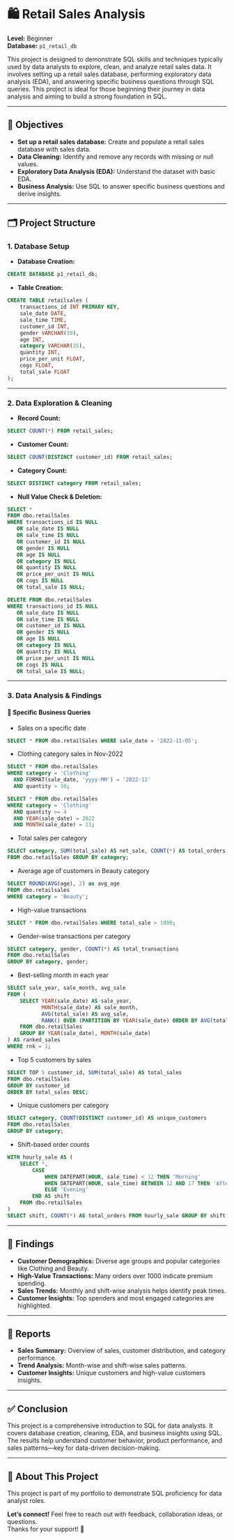 
# 🛍️ Retail Sales Analysis

**Level:** Beginner  
**Database:** `p1_retail_db`  

This project is designed to demonstrate SQL skills and techniques typically used by data analysts to explore, clean, and analyze retail sales data. It involves setting up a retail sales database, performing exploratory data analysis (EDA), and answering specific business questions through SQL queries. This project is ideal for those beginning their journey in data analysis and aiming to build a strong foundation in SQL.

---

## 🎯 Objectives

- **Set up a retail sales database:** Create and populate a retail sales database with sales data.
- **Data Cleaning:** Identify and remove any records with missing or null values.
- **Exploratory Data Analysis (EDA):** Understand the dataset with basic EDA.
- **Business Analysis:** Use SQL to answer specific business questions and derive insights.

---

## 🗂️ Project Structure

### 1. Database Setup

- **Database Creation:**  
```sql
CREATE DATABASE p1_retail_db;
```

- **Table Creation:**  
```sql
CREATE TABLE retailsales (
    transactions_id INT PRIMARY KEY,
    sale_date DATE,	
    sale_time TIME,
    customer_id INT,	
    gender VARCHAR(10),
    age INT,
    category VARCHAR(35),
    quantity INT,
    price_per_unit FLOAT,	
    cogs FLOAT,
    total_sale FLOAT
);
```

---

### 2. Data Exploration & Cleaning

- **Record Count:**  
```sql
SELECT COUNT(*) FROM retail_sales;
```

- **Customer Count:**  
```sql
SELECT COUNT(DISTINCT customer_id) FROM retail_sales;
```

- **Category Count:**  
```sql
SELECT DISTINCT category FROM retail_sales;
```

- **Null Value Check & Deletion:**  
```sql
SELECT * 
FROM dbo.retailSales
WHERE transactions_id IS NULL
   OR sale_date IS NULL
   OR sale_time IS NULL
   OR customer_id IS NULL
   OR gender IS NULL
   OR age IS NULL
   OR category IS NULL
   OR quantity IS NULL
   OR price_per_unit IS NULL
   OR cogs IS NULL
   OR total_sale IS NULL;

DELETE FROM dbo.retailSales
WHERE transactions_id IS NULL
   OR sale_date IS NULL
   OR sale_time IS NULL
   OR customer_id IS NULL
   OR gender IS NULL
   OR age IS NULL
   OR category IS NULL
   OR quantity IS NULL
   OR price_per_unit IS NULL
   OR cogs IS NULL
   OR total_sale IS NULL;
```

---

### 3. Data Analysis & Findings

#### 🔹 Specific Business Queries

- Sales on a specific date  
```sql
SELECT * FROM dbo.retailSales WHERE sale_date = '2022-11-05';
```

- Clothing category sales in Nov-2022  
```sql
SELECT * FROM dbo.retailSales 
WHERE category = 'Clothing'  
  AND FORMAT(sale_date, 'yyyy-MM') = '2022-11'
  AND quantity > 10;

SELECT * FROM dbo.retailSales 
WHERE category = 'Clothing'  
  AND quantity >= 4
  AND YEAR(sale_date) = 2022
  AND MONTH(sale_date) = 11;
```

- Total sales per category  
```sql
SELECT category, SUM(total_sale) AS net_sale, COUNT(*) AS total_orders 
FROM dbo.retailSales GROUP BY category;
```

- Average age of customers in Beauty category  
```sql
SELECT ROUND(AVG(age), 2) as avg_age
FROM dbo.retailsales
WHERE category = 'Beauty';
```

- High-value transactions  
```sql
SELECT * FROM dbo.retailSales WHERE total_sale > 1000;
```

- Gender-wise transactions per category  
```sql
SELECT category, gender, COUNT(*) AS total_transactions
FROM dbo.retailSales
GROUP BY category, gender;
```

- Best-selling month in each year  
```sql
SELECT sale_year, sale_month, avg_sale 
FROM (
    SELECT YEAR(sale_date) AS sale_year,
           MONTH(sale_date) AS sale_month,
           AVG(total_sale) AS avg_sale,
           RANK() OVER (PARTITION BY YEAR(sale_date) ORDER BY AVG(total_sale) DESC) AS rnk
    FROM dbo.retailSales
    GROUP BY YEAR(sale_date), MONTH(sale_date)
) AS ranked_sales
WHERE rnk = 1;
```

- Top 5 customers by sales  
```sql
SELECT TOP 5 customer_id, SUM(total_sale) AS total_sales
FROM dbo.retailSales
GROUP BY customer_id
ORDER BY total_sales DESC;
```

- Unique customers per category  
```sql
SELECT category, COUNT(DISTINCT customer_id) AS unique_customers
FROM dbo.retailSales
GROUP BY category;
```

- Shift-based order counts  
```sql
WITH hourly_sale AS (
    SELECT *,
        CASE
            WHEN DATEPART(HOUR, sale_time) < 12 THEN 'Morning'
            WHEN DATEPART(HOUR, sale_time) BETWEEN 12 AND 17 THEN 'Afternoon'
            ELSE 'Evening'
        END AS shift
    FROM dbo.retailSales
)
SELECT shift, COUNT(*) AS total_orders FROM hourly_sale GROUP BY shift;
```

---

## 📌 Findings

- **Customer Demographics:** Diverse age groups and popular categories like Clothing and Beauty.
- **High-Value Transactions:** Many orders over 1000 indicate premium spending.
- **Sales Trends:** Monthly and shift-wise analysis helps identify peak times.
- **Customer Insights:** Top spenders and most engaged categories are highlighted.

---

## 📄 Reports

- **Sales Summary:** Overview of sales, customer distribution, and category performance.
- **Trend Analysis:** Month-wise and shift-wise sales patterns.
- **Customer Insights:** Unique customers and high-value customers insights.

---

## ✅ Conclusion

This project is a comprehensive introduction to SQL for data analysts. It covers database creation, cleaning, EDA, and business insights using SQL. The results help understand customer behavior, product performance, and sales patterns—key for data-driven decision-making.

---

## 💼 About This Project

This project is part of my portfolio to demonstrate SQL proficiency for data analyst roles.

**Let’s connect!** Feel free to reach out with feedback, collaboration ideas, or questions.  
Thanks for your support! 🙌
